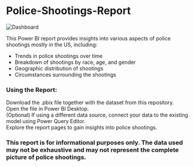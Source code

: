 # Police-Shootings-Report
![Dashboard](https://github.com/joelkaku/Police-Shootings-Report/assets/131392907/56344ea6-0c70-4f57-9dc5-2dcba6b6807a)

This Power BI report provides insights into various aspects of police shootings mostly in the US, including:

- Trends in police shootings over time
- Breakdown of shootings by race, age, and gender
- Geographic distribution of shootings
- Circumstances surrounding the shootings 


### Using the Report:

Download the .pbix file together with the dataset from this repository.  
Open the file in Power BI Desktop.  
(Optional) If using a different data source, connect your data to the existing model using Power Query Editor.  
Explore the report pages to gain insights into police shootings.  

### This report is for informational purposes only. The data used may not be exhaustive and may not represent the complete picture of police shootings.
